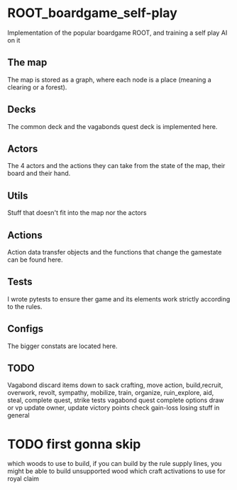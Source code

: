 # ROOT_boardgame_self-play
Implementation of the popular boardgame ROOT, and training a self play AI on it

## The map
The map is stored as a graph, where each node is a place (meaning a clearing or a forest).

## Decks
The common deck and the vagabonds quest deck is implemented here.

## Actors
The 4 actors and the actions they can take from the state of the map, their board and their hand.

## Utils
Stuff that doesn't fit into the map nor the actors

## Actions
Action data transfer objects and the functions that change the gamestate can be found here.

## Tests
I wrote pytests to ensure ther game and its elements work strictly according to the rules.

## Configs
The bigger constats are located here.

## TODO
Vagabond discard items down to sack
crafting, move action, build,recruit, overwork, revolt, sympathy, mobilize, train, organize, ruin_explore, aid, steal, complete quest, strike  tests
vagabond quest complete options draw or vp
update owner, update victory points check gain-loss
losing stuff in general

# TODO first gonna skip
which woods to use to build, if you can build by the rule supply lines, you might be able to build unsupported wood
which craft activations to use for royal claim